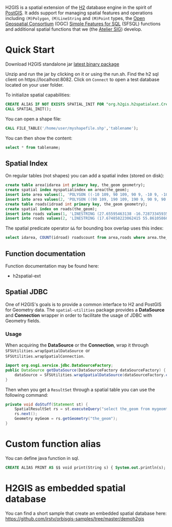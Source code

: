 H2GIS is a spatial extension of the [H2](http://www.h2database.com/) database
engine in the spirit of [PostGIS](http://postgis.net/). It adds support for
managing spatial features and operations including `(M)Polygon`, `(M)LineString` and `(M)Point` types, the [Open
Geospatial Consortium](http://www.opengeospatial.org/) (OGC) [Simple Features
for SQL](http://www.opengeospatial.org/standards/sfs) (SFSQL) functions and
additional spatial functions that we (the [Atelier SIG](http://www.irstv.fr/))
develop. 

# Quick Start
Download H2GIS standalone jar [latest binary package](http://jenkins.orbisgis.org/job/H2GIS-Deploy/lastSuccessfulBuild/artifact/h2-dist/target/h2gis-standalone-bin.zip)

Unzip and run the jar by clicking on it or using the run.sh.
Find the h2 sql client on https://localhost:8082.
Click on `Connect` to open a test database located on your user folder.

To initialize spatial capabilities:

```sql
CREATE ALIAS IF NOT EXISTS SPATIAL_INIT FOR "org.h2gis.h2spatialext.CreateSpatialExtension.initSpatialExtension";
CALL SPATIAL_INIT();
```

You can open a shape file:

```sql
CALL FILE_TABLE('/home/user/myshapefile.shp','tablename');
```

You can then show the content:
```sql
select * from tablename;
```

## Spatial Index
On regular tables (not shapes) you can add a spatial index (stored on disk):
```sql
create table area(idarea int primary key, the_geom geometry);
create spatial index myspatialindex on area(the_geom);
insert into area values(1, 'POLYGON ((-10 109, 90 109, 90 9, -10 9, -10 109))');
insert into area values(2, 'POLYGON ((90 109, 190 109, 190 9, 90 9, 90 109))');
create table roads(idroad int primary key, the_geom geometry);
create spatial index on roads(the_geom);
insert into roads values(1, 'LINESTRING (27.65595463138 -16.728733459357244, 47.61814744801515 40.435727788279806)');
insert into roads values(2, 'LINESTRING (17.674858223062415 55.861058601134246, 55.78449905482046 76.73062381852554)');
```

The spatial predicate operator `&&` for bounding box overlap uses this index:
```sql
select idarea, COUNT(idroad) roadscount from area,roads where area.the_geom && roads.the_geom AND ST_Intersects(area.the_geom,roads.the_geom) GROUP BY idarea ORDER BY idarea
```

## Function documentation

Function documentation may be found here:

* h2spatial-ext

## Spatial JDBC

One of H2GIS's goals is to provide a common interface to H2 and PostGIS for Geometry data. The `spatial-utilities` package provides a **DataSource** and **Connection** wrapper in order to facilitate the usage of JDBC with Geometry fields.

### Usage

When acquiring the **DataSource** or the **Connection**, wrap it through `SFSUtilities.wrapSpatialDataSource `or `SFSUtilities.wrapSpatialConnection`.

```java
import org.osgi.service.jdbc.DataSourceFactory;
public DataSource getDataSource(DataSourceFactory dataSourceFactory) {
    dataSource = SFSUtilities.wrapSpatialDataSource(dataSourceFactory.createDataSource(properties));
}
```

Then when you get a `ResultSet` through a spatial table you can use the following command:
```java
private void doStuff(Statement st) {
    SpatialResultSet rs = st.executeQuery("select the_geom from mygeomtable").unWrap(SpatialResultSet.class);
    rs.next();
    Geometry myGeom = rs.getGeometry("the_geom");
}
```

# Custom function alias

You can define java function in sql.

```sql
CREATE ALIAS PRINT AS $$ void print(String s) { System.out.println(s); } $$;
```

# H2GIS as embedded spatial database
You can find a short sample that create an embedded spatial database here:
https://github.com/irstv/orbisgis-samples/tree/master/demoh2gis